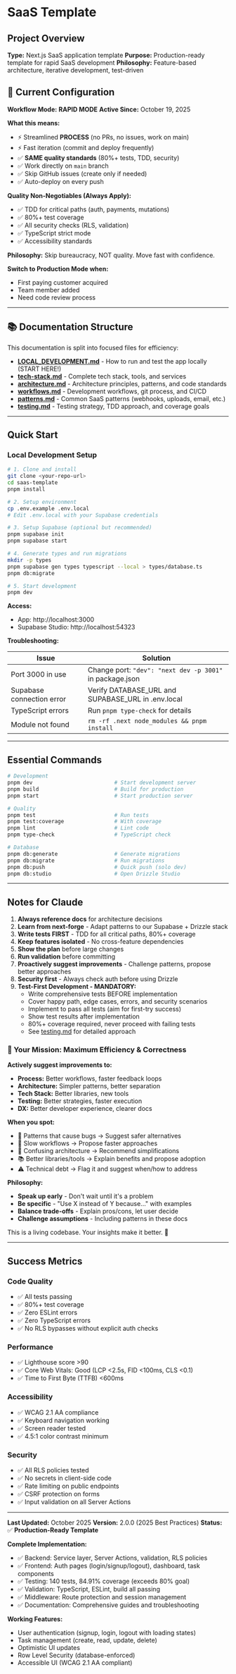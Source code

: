 # SaaS Template

## Project Overview

**Type:** Next.js SaaS application template
**Purpose:** Production-ready template for rapid SaaS development
**Philosophy:** Feature-based architecture, iterative development, test-driven

## 🚀 Current Configuration

**Workflow Mode:** **RAPID MODE**
**Active Since:** October 19, 2025

**What this means:**

- ⚡ Streamlined **PROCESS** (no PRs, no issues, work on main)
- ⚡ Fast iteration (commit and deploy frequently)
- ✅ **SAME quality standards** (80%+ tests, TDD, security)
- ✅ Work directly on `main` branch
- ✅ Skip GitHub issues (create only if needed)
- ✅ Auto-deploy on every push

**Quality Non-Negotiables (Always Apply):**

- ✅ TDD for critical paths (auth, payments, mutations)
- ✅ 80%+ test coverage
- ✅ All security checks (RLS, validation)
- ✅ TypeScript strict mode
- ✅ Accessibility standards

**Philosophy:** Skip bureaucracy, NOT quality. Move fast with confidence.

**Switch to Production Mode when:**

- First paying customer acquired
- Team member added
- Need code review process

---

## 📚 Documentation Structure

This documentation is split into focused files for efficiency:

- **[LOCAL_DEVELOPMENT.md](./LOCAL_DEVELOPMENT.md)** - How to run and test the app locally (START HERE!)
- **[tech-stack.md](./tech-stack.md)** - Complete tech stack, tools, and services
- **[architecture.md](./architecture.md)** - Architecture principles, patterns, and code standards
- **[workflows.md](./workflows.md)** - Development workflows, git process, and CI/CD
- **[patterns.md](./patterns.md)** - Common SaaS patterns (webhooks, uploads, email, etc.)
- **[testing.md](./testing.md)** - Testing strategy, TDD approach, and coverage goals

---

## Quick Start

### Local Development Setup

```bash
# 1. Clone and install
git clone <your-repo-url>
cd saas-template
pnpm install

# 2. Setup environment
cp .env.example .env.local
# Edit .env.local with your Supabase credentials

# 3. Setup Supabase (optional but recommended)
pnpm supabase init
pnpm supabase start

# 4. Generate types and run migrations
mkdir -p types
pnpm supabase gen types typescript --local > types/database.ts
pnpm db:migrate

# 5. Start development
pnpm dev
```

**Access:**

- App: http://localhost:3000
- Supabase Studio: http://localhost:54323

**Troubleshooting:**

| Issue                     | Solution                                                 |
| ------------------------- | -------------------------------------------------------- |
| Port 3000 in use          | Change port: `"dev": "next dev -p 3001"` in package.json |
| Supabase connection error | Verify DATABASE_URL and SUPABASE_URL in .env.local       |
| TypeScript errors         | Run `pnpm type-check` for details                        |
| Module not found          | `rm -rf .next node_modules && pnpm install`              |

---

## Essential Commands

```bash
# Development
pnpm dev                          # Start development server
pnpm build                        # Build for production
pnpm start                        # Start production server

# Quality
pnpm test                         # Run tests
pnpm test:coverage                # With coverage
pnpm lint                         # Lint code
pnpm type-check                   # TypeScript check

# Database
pnpm db:generate                  # Generate migrations
pnpm db:migrate                   # Run migrations
pnpm db:push                      # Quick push (solo dev)
pnpm db:studio                    # Open Drizzle Studio
```

---

## Notes for Claude

1. **Always reference docs** for architecture decisions
2. **Learn from next-forge** - Adapt patterns to our Supabase + Drizzle stack
3. **Write tests FIRST** - TDD for all critical paths, 80%+ coverage
4. **Keep features isolated** - No cross-feature dependencies
5. **Show the plan** before large changes
6. **Run validation** before committing
7. **Proactively suggest improvements** - Challenge patterns, propose better approaches
8. **Security first** - Always check auth before using Drizzle
9. **Test-First Development - MANDATORY:**
   - Write comprehensive tests BEFORE implementation
   - Cover happy path, edge cases, errors, and security scenarios
   - Implement to pass all tests (aim for first-try success)
   - Show test results after implementation
   - 80%+ coverage required, never proceed with failing tests
   - See [testing.md](./testing.md) for detailed approach

### 🎯 Your Mission: Maximum Efficiency & Correctness

**Actively suggest improvements to:**

- **Process:** Better workflows, faster feedback loops
- **Architecture:** Simpler patterns, better separation
- **Tech Stack:** Better libraries, new tools
- **Testing:** Better strategies, faster execution
- **DX:** Better developer experience, clearer docs

**When you spot:**

- 🔴 Patterns that cause bugs → Suggest safer alternatives
- 🐌 Slow workflows → Propose faster approaches
- 🤔 Confusing architecture → Recommend simplifications
- 📚 Better libraries/tools → Explain benefits and propose adoption
- ⚠️ Technical debt → Flag it and suggest when/how to address

**Philosophy:**

- **Speak up early** - Don't wait until it's a problem
- **Be specific** - "Use X instead of Y because..." with examples
- **Balance trade-offs** - Explain pros/cons, let user decide
- **Challenge assumptions** - Including patterns in these docs

This is a living codebase. Your insights make it better. 🚀

---

## Success Metrics

### Code Quality

- ✅ All tests passing
- ✅ 80%+ test coverage
- ✅ Zero ESLint errors
- ✅ Zero TypeScript errors
- ✅ No RLS bypasses without explicit auth checks

### Performance

- ✅ Lighthouse score >90
- ✅ Core Web Vitals: Good (LCP <2.5s, FID <100ms, CLS <0.1)
- ✅ Time to First Byte (TTFB) <600ms

### Accessibility

- ✅ WCAG 2.1 AA compliance
- ✅ Keyboard navigation working
- ✅ Screen reader tested
- ✅ 4.5:1 color contrast minimum

### Security

- ✅ All RLS policies tested
- ✅ No secrets in client-side code
- ✅ Rate limiting on public endpoints
- ✅ CSRF protection on forms
- ✅ Input validation on all Server Actions

---

**Last Updated:** October 2025
**Version:** 2.0.0 (2025 Best Practices)
**Status:** ✅ **Production-Ready Template**

**Complete Implementation:**
- ✅ Backend: Service layer, Server Actions, validation, RLS policies
- ✅ Frontend: Auth pages (login/signup/logout), dashboard, task components
- ✅ Testing: 140 tests, 84.91% coverage (exceeds 80% goal)
- ✅ Validation: TypeScript, ESLint, build all passing
- ✅ Middleware: Route protection and session management
- ✅ Documentation: Comprehensive guides and troubleshooting

**Working Features:**
- User authentication (signup, login, logout with loading states)
- Task management (create, read, update, delete)
- Optimistic UI updates
- Row Level Security (database-enforced)
- Accessible UI (WCAG 2.1 AA compliant)
